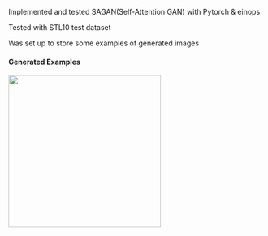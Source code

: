Implemented and tested SAGAN(Self-Attention GAN) with Pytorch & einops

Tested with STL10 test dataset

Was set up to store some examples of generated images

#### Generated Examples
<img src="https://user-images.githubusercontent.com/48702949/135450514-de22291e-061f-41d3-8255-5e6f40483579.jpg" width="300" height="300"/>
